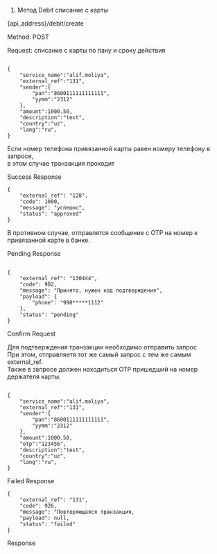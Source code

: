 1. Метод Debit списание с карты

{api_address}/debit/create

Method: POST

Request: списание с карты по пану и сроку действия

```

{
    "service_name":"alif.moliya",
    "external_ref":"131",
    "sender":{
        "pan":"8600111111111111",
        "yymm":"2312"
    },
    "amount":1000.50,
    "description":"test",
    "country":"uz",
    "lang":"ru",
}

```

 Если номер телефона привязанной карты равен номеру телефону в запросе,   
 в этом случае транзакция проходит

Success Response

```
{
    "external_ref": "128",
    "code": 1000,
    "message": "успешно",
    "status": "approved"
}

```

В противном случае, отправлятся сообщение с OTP на номер к привязанной карте в банке. 

Pending Response

```

{
    "external_ref": "130444",
    "code": 902,
    "message": "Принято, нужен код подтверждения",
    "payload": {
        "phone": "998*****1112"
    },
    "status": "pending"
}

```

Confirm Request

Для подтверждения транзакции необходимо отправить запрос  
При этом, отправляетя тот же cамый запрос с тем же самым external_ref.  
Также в запросе должен находиться OTP пришедший на номер держателя карты. 

```

{
    "service_name":"alif.moliya",
    "external_ref":"131",
    "sender":{
        "pan":"8600111111111111",
        "yymm":"2312"
    },
    "amount":1000.50,
    "otp":"123456",
    "description":"test",
    "country":"uz",
    "lang":"ru",
}

```


Failed Response

```
{
    "external_ref": "131",
    "code": 926,
    "message": "Повторяющаяся транзакция,
    "payload": null,
    "status": "failed"
}

```

Response

